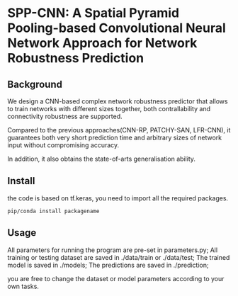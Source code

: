 # SPP-CNN: A Spatial Pyramid Pooling-based Convolutional Neural Network Approach for Network Robustness Prediction

## Background 
We design a CNN-based complex network robustness predictor that allows to train networks with different sizes together, both contrallability and connectivity robustness are supported. 

Compared to the previous approaches(CNN-RP, PATCHY-SAN, LFR-CNN), it guarantees both very short prediction time and arbitrary sizes of network input without compromising accuracy.

In addition, it also obtains the state-of-arts generalisation ability.

## Install
the code is based on tf.keras, you need to import all the required packages.

`pip/conda install packagename `

## Usage
All parameters for running the program are pre-set in parameters.py;
All training or testing dataset are saved in ./data/train or ./data/test;
The trained model is saved in ./models;
The predictions are saved in ./prediction;

you are free to change the dataset or model parameters according to your own tasks.
